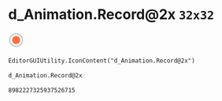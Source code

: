 # d_Animation.Record@2x `32x32`
<img src="/img/d_Animation.Record@2x.png" width=32 height=32>

``` CSharp
EditorGUIUtility.IconContent("d_Animation.Record@2x")
```
```
d_Animation.Record@2x
```
```
8982227325937526715
```
